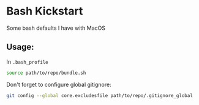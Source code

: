 # Bash Kickstart

Some bash defaults I have with MacOS

## Usage:

In `.bash_profile`

```bash
source path/to/repo/bundle.sh
```

Don't forget to configure global gitignore:

```bash
git config --global core.excludesfile path/to/repo/.gitignore_global
```
